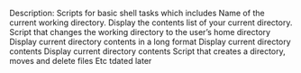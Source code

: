 Description:
Scripts for basic shell tasks which includes
Name of the current working directory.
Display the contents list of your current directory.
Script that changes the working directory to the user’s home directory
Display current directory contents in a long format
Display current directory contents
Display current directory contents
Script that creates a directory, moves and delete files
Etc
tdated later